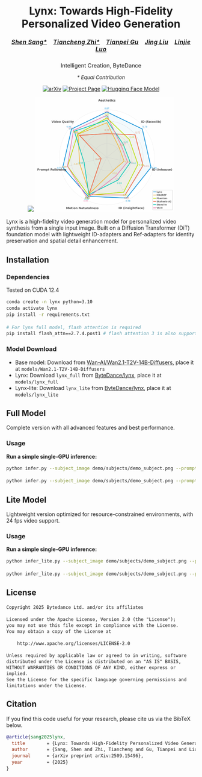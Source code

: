 <div align="center">

# Lynx: Towards High-Fidelity Personalized Video Generation

<h5 style="font-size:1.1em; letter-spacing:0.5px;">
<a href="https://ssangx.github.io/">Shen Sang*</a>&nbsp;&nbsp;&nbsp;
<a href="https://tiancheng-zhi.github.io/">Tiancheng Zhi*</a>&nbsp;&nbsp;&nbsp;
<a href="https://gutianpei.github.io/">Tianpei Gu</a>&nbsp;&nbsp;&nbsp;
<a href="https://www.jingliu.net/">Jing Liu</a>&nbsp;&nbsp;&nbsp;
<a href="https://linjieluo.github.io/">Linjie Luo</a>
</h5>

<p style="font-size: 1.05em; margin: 8px 0;">
Intelligent Creation, ByteDance
</p>

<p style="font-size: 0.95em; font-style: italic;">
* Equal Contribution
</p>

[![arXiv](https://img.shields.io/badge/arXiv-2509.15496-b31b1b.svg)](https://arxiv.org/abs/2509.15496)
[![Project Page](https://img.shields.io/badge/Project-Page-green.svg)](https://byteaigc.github.io/Lynx/)
[![Hugging Face Model](https://img.shields.io/badge/🤗%20Hugging%20Face-Model-yellow)](https://huggingface.co/ByteDance/lynx)


<div align="center">

<img src="assets/teaser.jpg" width="400"/> <img src="assets/radar_chart_v4.png" width="370"/>

</div>

</div>
Lynx is a high-fidelity video generation model for personalized video synthesis from a single input image. Built on a Diffusion Transformer (DiT) foundation model with lightweight ID-adapters and Ref-adapters for identity preservation and spatial detail enhancement.


## Installation

### Dependencies
Tested on CUDA 12.4
```bash
conda create -n lynx python=3.10
conda activate lynx
pip install -r requirements.txt

# For lynx full model, flash attention is required
pip install flash_attn==2.7.4.post1 # flash attention 3 is also supported, will be faster
```

### Model Download

- Base model: Download from [Wan-AI/Wan2.1-T2V-14B-Diffusers](https://huggingface.co/Wan-AI/Wan2.1-T2V-14B-Diffusers), place it at `models/Wan2.1-T2V-14B-Diffusers`
- Lynx: Download `lynx_full` from [ByteDance/lynx](https://huggingface.co/ByteDance/lynx), place it at `models/lynx_full`
- Lynx-lite: Download `lynx_lite` from [ByteDance/lynx](https://huggingface.co/ByteDance/lynx), place it at `models/lynx_lite`


## Full Model

Complete version with all advanced features and best performance.

### Usage

**Run a simple single-GPU inference:**
```bash
python infer.py --subject_image demo/subjects/demo_subject.png --prompt "A person carves a pumpkin on a porch in the evening. The camera captures their upper body as they draw a face with a marker, carefully cut along the lines, then lift the lid with both hands. Their face lights up with excitement as they peek inside." --seed 42

python infer.py --subject_image demo/subjects/demo_subject.png --prompt demo/prompts/demo_prompt.txt --seed 42
```

## Lite Model

Lightweight version optimized for resource-constrained environments, with 24 fps video support.

### Usage

**Run a simple single-GPU inference:**
```bash
python infer_lite.py --subject_image demo/subjects/demo_subject.png --prompt "A person carves a pumpkin on a porch in the evening. The camera captures their upper body as they draw a face with a marker, carefully cut along the lines, then lift the lid with both hands. Their face lights up with excitement as they peek inside." --seed 42

python infer_lite.py --subject_image demo/subjects/demo_subject.png --prompt demo/prompts/demo_prompt.txt --seed 42
```

## License
```
Copyright 2025 Bytedance Ltd. and/or its affiliates

Licensed under the Apache License, Version 2.0 (the "License");
you may not use this file except in compliance with the License.
You may obtain a copy of the License at

    http://www.apache.org/licenses/LICENSE-2.0

Unless required by applicable law or agreed to in writing, software
distributed under the License is distributed on an "AS IS" BASIS,
WITHOUT WARRANTIES OR CONDITIONS OF ANY KIND, either express or implied.
See the License for the specific language governing permissions and
limitations under the License.
```

## Citation
If you find this code useful for your research, please cite us via the BibTeX below.
```BibTeX
@article{sang2025lynx,
  title        = {Lynx: Towards High-Fidelity Personalized Video Generation},
  author       = {Sang, Shen and Zhi, Tiancheng and Gu, Tianpei and Liu, Jing and Luo, Linjie},
  journal      = {arXiv preprint arXiv:2509.15496},
  year         = {2025}
}
```